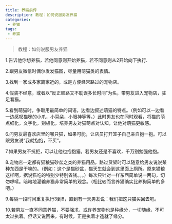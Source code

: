 ```yaml
---
title: 养猫前传
description: 教程：如何说服男友养猫
categories:
 - 养猫
tags:
 - 养猫
---
```


> 教程：如何说服男友养猫

1.告诉他你想养猫，若他同意则开始养猫，若不同意则从2开始向下执行.

2.跟男友微信时偶尔发发猫图，尽量用萌猫类的表情。

3.找到一家或多家离家近的，或是方便经常路过的宠物店。

4.假装不经意，或者以“反正顺路又不耽误多长时间”为名，带男友进入宠物店，驻足看猫。

5.看到萌猫时，争取用最简单的词语，边看边叙述萌猫的特点。（例如可以一边看一边感叹猫咪的小爪，小耳朵，小眼神等等。）此时男友也在同时观看，将猫的萌点细化，文字化，刻板化，培养男友对猫萌点对认知，让他对萌猫更敏感。

6.问男友最喜欢店里的哪只猫，如果可能，让店员打开笼子自己亲自抱一抱。可以跟男友说“我就抱抱，不买”。

7.如果男友不抗拒，可以让他也抱抱猫。若男友还是不喜欢，千万别勉强他抱。

8.宠物店一定都有猫粮猫砂盆之类的养猫用品，路过货架时可以随意给男友说说某种东西是干嘛的。（例如：这个是猫砂盆，猫天生就会到这里面上厕所。原来猫粮这样啊，据说猫吃的特别少特别省钱。。。）每次只针对一样东西简单说一两句，切勿啰嗦。暗暗地灌输养猫非常简单的观念。（相比较而言养猫确实比养狗简单的多吧。）

9.每隔一段时间重复执行3到8，直到有一天男友说：我们把这只猫买回去吧。

10.若男友一直不同意养猫，不要强求，或许养宠物也是种缘分，一切随缘，不可太过执着。但话又说回来，有时候，正是执着才造就了缘分。
